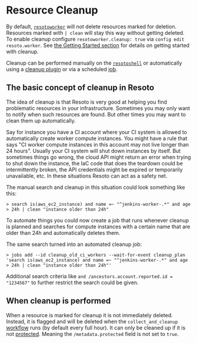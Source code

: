 # Resource Cleanup

By default, [`resotoworker`](components/worker.md) will _not_ delete resources marked for deletion. Resources marked with `| clean` will stay this way without getting deleted. To enable cleanup configure `resotoworker.cleanup: true` via `config edit resoto.worker`. See [the Getting Started section](../getting-started/cleanup.md) for details on getting started with cleanup.

Cleanup can be performed manually on the [`resotoshell`](components/shell.md) or automatically using a [cleanup plugin](plugins/index.md) or via a scheduled [job](../reference/cli/jobs/index.md).

## The basic concept of cleanup in Resoto

The idea of cleanup is that Resoto is very good at helping you find problematic resources in your infrastructure. Sometimes you may only want to notify when such resources are found. But other times you may want to clean them up automatically.

Say for instance you have a CI account where your CI system is allowed to automatically create worker compute instances. You might have a rule that says "CI worker compute instances in this account may not live longer than 24 hours". Usually your CI system will shut down instances by itself. But sometimes things go wrong, the cloud API might return an error when trying to shut down the instance, the IaC code that does the teardown could be intermittently broken, the API credentials might be expired or temporarily unavailable, etc. In these situations Resoto can act as a safety net.

The manual search and cleanup in this situation could look something like this:

```
> search is(aws_ec2_instance) and name =~ "^jenkins-worker-.*" and age > 24h | clean "instance older than 24h"
```

To automate things you could now create a job that runs whenever cleanup is planned and searches for compute instances with a certain name that are older than 24h and automatically deletes them.

The same search turned into an automated cleanup job:

```
> jobs add --id cleanup_old_ci_workers --wait-for-event cleanup_plan 'search is(aws_ec2_instance) and name =~ "^jenkins-worker-.*" and age > 24h | clean "instance older than 24h"'
```

Additional search criteria like `and /ancestors.account.reported.id = "1234567"` to further restrict the search could be given.

## When cleanup is performed

When a resource is marked for cleanup it is not immediately deleted. Instead, it is flagged and will be deleted when the `collect_and_cleanup` [workflow](automation/workflow.md) runs (by default every full hour). It can only be cleaned up if it is not [protected](protection.md). Meaning the `/metadata.protected` field is not set to `true`.
